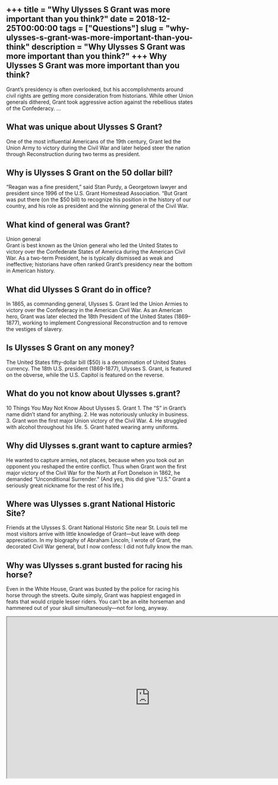 +++
title = "Why Ulysses S Grant was more important than you think?"
date = 2018-12-25T00:00:00
tags = ["Questions"]
slug = "why-ulysses-s-grant-was-more-important-than-you-think"
description = "Why Ulysses S Grant was more important than you think?"
+++
Why Ulysses S Grant was more important than you think?
------------------------------------------------------

Grant’s presidency is often overlooked, but his accomplishments around civil rights are getting more consideration from historians. While other Union generals dithered, Grant took aggressive action against the rebellious states of the Confederacy. …

What was unique about Ulysses S Grant?
--------------------------------------

One of the most influential Americans of the 19th century, Grant led the Union Army to victory during the Civil War and later helped steer the nation through Reconstruction during two terms as president.

Why is Ulysses S Grant on the 50 dollar bill?
---------------------------------------------

“Reagan was a fine president,” said Stan Purdy, a Georgetown lawyer and president since 1996 of the U.S. Grant Homestead Association. “But Grant was put there (on the $50 bill) to recognize his position in the history of our country, and his role as president and the winning general of the Civil War.

What kind of general was Grant?
-------------------------------

Union general  
Grant is best known as the Union general who led the United States to victory over the Confederate States of America during the American Civil War. As a two-term President, he is typically dismissed as weak and ineffective; historians have often ranked Grant’s presidency near the bottom in American history.

What did Ulysses S Grant do in office?
--------------------------------------

In 1865, as commanding general, Ulysses S. Grant led the Union Armies to victory over the Confederacy in the American Civil War. As an American hero, Grant was later elected the 18th President of the United States (1869–1877), working to implement Congressional Reconstruction and to remove the vestiges of slavery.

Is Ulysses S Grant on any money?
--------------------------------

The United States fifty-dollar bill ($50) is a denomination of United States currency. The 18th U.S. president (1869-1877), Ulysses S. Grant, is featured on the obverse, while the U.S. Capitol is featured on the reverse.

What do you not know about Ulysses s.grant?
-------------------------------------------

10 Things You May Not Know About Ulysses S. Grant 1. The “S” in Grant’s name didn’t stand for anything. 2. He was notoriously unlucky in business. 3. Grant won the first major Union victory of the Civil War. 4. He struggled with alcohol throughout his life. 5. Grant hated wearing army uniforms.

Why did Ulysses s.grant want to capture armies?
-----------------------------------------------

He wanted to capture armies, not places, because when you took out an opponent you reshaped the entire conflict. Thus when Grant won the first major victory of the Civil War for the North at Fort Donelson in 1862, he demanded “Unconditional Surrender.” (And yes, this did give “U.S.” Grant a seriously great nickname for the rest of his life.)

Where was Ulysses s.grant National Historic Site?
-------------------------------------------------

Friends at the Ulysses S. Grant National Historic Site near St. Louis tell me most visitors arrive with little knowledge of Grant—but leave with deep appreciation. In my biography of Abraham Lincoln, I wrote of Grant, the decorated Civil War general, but I now confess: I did not fully know the man.

Why was Ulysses s.grant busted for racing his horse?
----------------------------------------------------

Even in the White House, Grant was busted by the police for racing his horse through the streets. Quite simply, Grant was happiest engaged in feats that would cripple lesser riders. You can’t be an elite horseman and hammered out of your skull simultaneously—not for long, anyway.

<iframe allow="accelerometer; autoplay; clipboard-write; encrypted-media; gyroscope; picture-in-picture" allowfullscreen="" class="__youtube_prefs__  epyt-is-override  no-lazyload" data-no-lazy="1" data-origheight="433" data-origwidth="770" data-skipgform_ajax_framebjll="" height="433" id="_ytid_39576" loading="lazy" src="https://www.youtube.com/embed/kt5bWh-ZohU?enablejsapi=1&autoplay=0&cc_load_policy=0&cc_lang_pref=&iv_load_policy=1&loop=0&modestbranding=0&rel=1&fs=1&playsinline=0&autohide=2&theme=dark&color=red&controls=1&" title="YouTube player" width="770"></iframe>